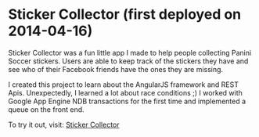 Sticker Collector (first deployed on 2014-04-16)
==========

Sticker Collector was a fun little app I made to help people
collecting Panini Soccer stickers. Users are able to keep track of
the stickers they have and see who of their Facebook friends have the
ones they are missing.

I created this project to learn about the AngularJS framework and REST
Apis. Unexpectedly, I learned a lot about race conditions ;)
I worked with Google App Engine NDB transactions for the first time and
implemented a queue on the front end.

To try it out, visit: [Sticker Collector](https://sticker-collector.appspot.com/)